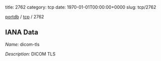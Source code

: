 title: 2762
category: tcp
date: 1970-01-01T00:00:00+0000
slug: tcp/2762

[portdb](/) / [tcp](/category/tcp.html) / 2762


## IANA Data

_Name:_ dicom-tls

_Description:_ DICOM TLS

